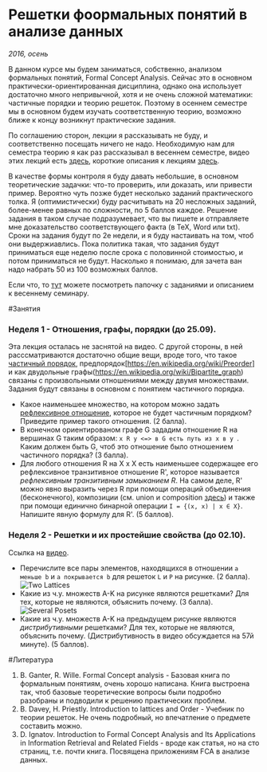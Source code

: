 # Решетки фоормальных понятий в анализе данных
*2016, осень*

В данном курсе мы будем заниматься, собственно, анализом формальных понятий, Formal Concept Analysis. Сейчас это в основном практически-ориентированная дисциплина, однако она использует достаточно много непривычной, хотя и не очень сложной математики: частичные порядки и теорию решеток. Поэтому в осеннем семестре мы в основном будем изучать соответственную теорию, возможно ближе к концу возникнут практические задания.

По соглашению сторон, лекции я рассказывать не буду, и соответственно посещать ничего не надо. Необходимую нам для семестра теорию я как раз рассказывал в весеннем семестре, видео этих лекций есть [здесь](https://www.youtube.com/playlist?list=PLqC4I6ocd_h972yjIX9P63so3xLrF2VuB), короткие описания к лекциям [здесь](https://docs.google.com/document/d/1NNgixdQzCYtUeGhohqdlINmRfKRTaNQ7G8nw3_HDvIA/edit?usp=sharing).

В качестве формы контроля я буду давать небольшие, в основном теоретические задачки: что-то проверить, или доказать, или привести пример. Вероятно чуть позже будет несколько заданий практического толка. Я (оптимистически) буду расчитывать на 20 несложных заданий, более-менее равных по сложности, по 5 баллов каждое. Решение задания в таком случае подразумевает, что вы пишете и отправляете мне доказательство соответствующего факта (в TeX, Word или txt). Сроки на задания будут по 2е недели, и я буду настаивать на том, чтоб они выдержиавлись. Пока политика такая, что задания будут приниматься еще неделю после срока с половинной стоимостью, и потом приниматься не будут. Насколько я понимаю, для зачета ван надо набрать 50 из 100 возможных баллов.

Если что, то [тут](https://github.com/BChornomaz/Karazina-CS-2015/tree/master/FCA-Seminar) можете посмотреть папочку с заданиями и описанием к весеннему семинару.

#Занятия
### Неделя 1 - Отношения, графы, порядки (до 25.09).
Эта лекция осталась не заснятой на видео. С другой стороны, в ней расссматриваются достаточно общие вещи, вроде того, что такое [частичный порядок](https://en.wikipedia.org/wiki/Partially_ordered_set), предпорядок[https://en.wikipedia.org/wiki/Preorder] и как двудольные графы(https://en.wikipedia.org/wiki/Bipartite_graph) связаны с произвольными отношениями между двумя множествами. Задания будут связаны в основном с понятием частичного порядка.

- Какое наименьшее множество, на котором можно задать [рефлексивное отношение](https://en.wikipedia.org/wiki/Reflexive_relation), которое не будет частичным порядком? Приведите пример такого отношения. (2 балла).
- В конечном ориентированом графе G зададим отношение R на вершинах G таким образом:
``` x R y <=> в G есть путь из x в y  ```.
Каким должен быть G, чтоб это отношение было отношением частичного порядка? (3 балла).
- Для любого отношения R на X x X есть наименьшее содержащее его рефлексивное транзитивное отношение R', которое называется *рефлексивным транзитивным замыканием R*. На самом деле, R' можно явно выразить через R при помощи операций объединения (бесконечного), композиции (см. union и composition [здесь](https://en.wikipedia.org/wiki/Binary_relation#Operations_on_binary_relations)) и также при помощи единично бинарной операции `I = {(x, x) | x ∈ X}`. Напишите явную формулу для R'. (5 баллов).

### Неделя 2 - Решетки и их простейшие свойства (до 02.10).

Ссылка на [видео](https://www.youtube.com/watch?v=gblxKPSKdzk&list=PLqC4I6ocd_h972yjIX9P63so3xLrF2VuB&index=1).

- Перечислите все пары элементов, находящихся в отношении `a меньше b` и `a покрывается b` для решеток `L` и `P` на рисунке. (2 балла).
  ![Two Lattices](https://github.com/BChornomaz/Karazina-CS-2015/blob/master/FCA-2016/2Lattices.jpg)
- Какие из ч.у. множеств A-K на рисунке являются решетками? Для тех, которые не являются, объяснить почему. (3 балла).
  ![Several Posets](https://github.com/BChornomaz/Karazina-CS-2015/blob/master/FCA-2016/SeveralPosets.jpg)
- Какие из ч.у. множеств A-K на предыдущем рисунке являются *дистрибутивными* решетками? Для тех, которые не являются, объяснить почему. (Дистрибутивность в видео обсуждается на 57й минуте).  (5 баллов).

#Литература

1. B. Ganter, R. Wille. Formal Concept analysis -  Базовая книга по формальным понятиям, очень хорошо написана. Книга выстроена так, чтоб базовые теоретические вопросы были подробно разобраны и подводили к решению практических проблем.
2. B. Davey, H. Priestly. Introduction to lattices and Order - Учебник по теории решеток. Не очень подробный, но впечатление о предмете составить можно.
3. D. Ignatov. Introduction to Formal Concept Analysis and Its Applications in Information Retrieval and Related Fields - вроде как статья, но на сто страниц, т.е. почти книга. Посвящена приложениям FCA в анализе данных.



